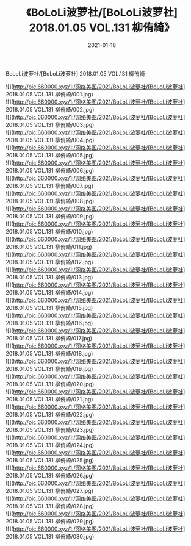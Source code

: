 ﻿---
layout: post
title:  《BoLoLi波萝社/[BoLoLi波萝社] 2018.01.05 VOL.131 柳侑綺》
date:   2021-01-18
img: http://pic.660000.xyz/1:/网络美图/2021/BoLoLi波萝社/[BoLoLi波萝社] 2018.01.05 VOL.131 柳侑綺/000.jpg
categories: [美女, 清纯, 唯美]
---

BoLoLi波萝社/[BoLoLi波萝社] 2018.01.05 VOL.131 柳侑綺

 ![](http://pic.660000.xyz/1:/网络美图/2021/BoLoLi波萝社/[BoLoLi波萝社] 2018.01.05 VOL.131 柳侑綺/001.jpg) <br>![](http://pic.660000.xyz/1:/网络美图/2021/BoLoLi波萝社/[BoLoLi波萝社] 2018.01.05 VOL.131 柳侑綺/002.jpg) <br>![](http://pic.660000.xyz/1:/网络美图/2021/BoLoLi波萝社/[BoLoLi波萝社] 2018.01.05 VOL.131 柳侑綺/003.jpg) <br>![](http://pic.660000.xyz/1:/网络美图/2021/BoLoLi波萝社/[BoLoLi波萝社] 2018.01.05 VOL.131 柳侑綺/004.jpg) <br>![](http://pic.660000.xyz/1:/网络美图/2021/BoLoLi波萝社/[BoLoLi波萝社] 2018.01.05 VOL.131 柳侑綺/005.jpg) <br>![](http://pic.660000.xyz/1:/网络美图/2021/BoLoLi波萝社/[BoLoLi波萝社] 2018.01.05 VOL.131 柳侑綺/006.jpg) <br>![](http://pic.660000.xyz/1:/网络美图/2021/BoLoLi波萝社/[BoLoLi波萝社] 2018.01.05 VOL.131 柳侑綺/007.jpg) <br>![](http://pic.660000.xyz/1:/网络美图/2021/BoLoLi波萝社/[BoLoLi波萝社] 2018.01.05 VOL.131 柳侑綺/008.jpg) <br>![](http://pic.660000.xyz/1:/网络美图/2021/BoLoLi波萝社/[BoLoLi波萝社] 2018.01.05 VOL.131 柳侑綺/009.jpg) <br>![](http://pic.660000.xyz/1:/网络美图/2021/BoLoLi波萝社/[BoLoLi波萝社] 2018.01.05 VOL.131 柳侑綺/010.jpg) <br>![](http://pic.660000.xyz/1:/网络美图/2021/BoLoLi波萝社/[BoLoLi波萝社] 2018.01.05 VOL.131 柳侑綺/011.jpg) <br>![](http://pic.660000.xyz/1:/网络美图/2021/BoLoLi波萝社/[BoLoLi波萝社] 2018.01.05 VOL.131 柳侑綺/012.jpg) <br>![](http://pic.660000.xyz/1:/网络美图/2021/BoLoLi波萝社/[BoLoLi波萝社] 2018.01.05 VOL.131 柳侑綺/013.jpg) <br>![](http://pic.660000.xyz/1:/网络美图/2021/BoLoLi波萝社/[BoLoLi波萝社] 2018.01.05 VOL.131 柳侑綺/014.jpg) <br>![](http://pic.660000.xyz/1:/网络美图/2021/BoLoLi波萝社/[BoLoLi波萝社] 2018.01.05 VOL.131 柳侑綺/015.jpg) <br>![](http://pic.660000.xyz/1:/网络美图/2021/BoLoLi波萝社/[BoLoLi波萝社] 2018.01.05 VOL.131 柳侑綺/016.jpg) <br>![](http://pic.660000.xyz/1:/网络美图/2021/BoLoLi波萝社/[BoLoLi波萝社] 2018.01.05 VOL.131 柳侑綺/017.jpg) <br>![](http://pic.660000.xyz/1:/网络美图/2021/BoLoLi波萝社/[BoLoLi波萝社] 2018.01.05 VOL.131 柳侑綺/018.jpg) <br>![](http://pic.660000.xyz/1:/网络美图/2021/BoLoLi波萝社/[BoLoLi波萝社] 2018.01.05 VOL.131 柳侑綺/019.jpg) <br>![](http://pic.660000.xyz/1:/网络美图/2021/BoLoLi波萝社/[BoLoLi波萝社] 2018.01.05 VOL.131 柳侑綺/020.jpg) <br>![](http://pic.660000.xyz/1:/网络美图/2021/BoLoLi波萝社/[BoLoLi波萝社] 2018.01.05 VOL.131 柳侑綺/021.jpg) <br>![](http://pic.660000.xyz/1:/网络美图/2021/BoLoLi波萝社/[BoLoLi波萝社] 2018.01.05 VOL.131 柳侑綺/022.jpg) <br>![](http://pic.660000.xyz/1:/网络美图/2021/BoLoLi波萝社/[BoLoLi波萝社] 2018.01.05 VOL.131 柳侑綺/023.jpg) <br>![](http://pic.660000.xyz/1:/网络美图/2021/BoLoLi波萝社/[BoLoLi波萝社] 2018.01.05 VOL.131 柳侑綺/024.jpg) <br>![](http://pic.660000.xyz/1:/网络美图/2021/BoLoLi波萝社/[BoLoLi波萝社] 2018.01.05 VOL.131 柳侑綺/025.jpg) <br>![](http://pic.660000.xyz/1:/网络美图/2021/BoLoLi波萝社/[BoLoLi波萝社] 2018.01.05 VOL.131 柳侑綺/026.jpg) <br>![](http://pic.660000.xyz/1:/网络美图/2021/BoLoLi波萝社/[BoLoLi波萝社] 2018.01.05 VOL.131 柳侑綺/027.jpg) <br>![](http://pic.660000.xyz/1:/网络美图/2021/BoLoLi波萝社/[BoLoLi波萝社] 2018.01.05 VOL.131 柳侑綺/028.jpg) <br>![](http://pic.660000.xyz/1:/网络美图/2021/BoLoLi波萝社/[BoLoLi波萝社] 2018.01.05 VOL.131 柳侑綺/029.jpg) <br>![](http://pic.660000.xyz/1:/网络美图/2021/BoLoLi波萝社/[BoLoLi波萝社] 2018.01.05 VOL.131 柳侑綺/030.jpg) <br>